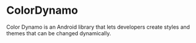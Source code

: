 # ColorDynamo

Color Dynamo is an Android library that lets developers create styles and themes that can be changed dynamically. 
